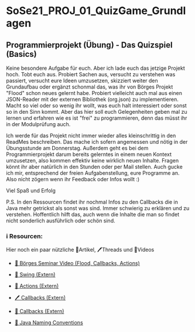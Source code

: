# SoSe21_PROJ_01_QuizGame_Grundlagen

## Programmierprojekt (Übung) - Das Quizspiel (Basics)

Keine besondere Aufgabe für euch. Aber ich lade euch das jetzige Projekt hoch. Tobt euch aus. Probiert Sachen aus, versucht zu verstehen was passiert, versucht eure Ideen umzusetzen, skizziert weiter den Grundaufbau oder ergänzt schonmal das, was ihr von Börges Projekt "Flood" schon neues gelernt habe. Probiert vielleicht auch mal aus einen JSON-Reader mit der externen Bibliothek (org.json) zu implementieren. Macht so viel oder so wenig ihr wollt, was euch halt interessiert oder sonst so in den Sinn kommt. Aber das hier soll euch Gelegenheiten geben mal zu lernen und erfahren wie es ist "frei" zu programmieren, denn das müsst ihr in der Modulprüfung auch.

Ich werde für das Projekt nicht immer wieder alles kleinschrittig in den ReadMes beschreiben. Das mache ich sofern angemessen und nötig in der Übungsstunde am Donnerstag. Außerdem geht es bei dem Programmierprojekt darum bereits gelerntes in einem neuen Kontext umzusetzen, also kommen effektiv keine wirklich neuen Inhalte.
Fragen könnt ihr aber natürlich in den Stunden oder per Mail stellen. Auch gucke ich mir, entsprechend der freien Aufgabenstellung, eure Programme an. Also nicht zögern wenn ihr Feedback oder Infos wollt :)

Viel Spaß und Erfolg

P.S. In den Ressourcen findet ihr nochmal Infos zu den Callbacks die in Java mehr getrickst als sonst was sind. Immer schwierig zu erklären und zu verstehen. Hoffentlich hilft das, auch wenn die Inhalte die man so findet nicht sonderlich ausführlich oder schön sind.

### ℹ️ Resourcen:
Hier noch ein paar nützliche 📃Artikel, 🖊️Threads und 🎥Videos

- [🎥 Börges Seminar Video (Flood, Callbacks, Actions)](https://www.ilias.uni-koeln.de/ilias/ilias.php?ref_id=3957251&eid=4be02095-7fb7-4675-9a1b-cb354f3abe7d&cmd=streamVideo&cmdClass=xoctplayergui&cmdNode=x2:p7:18a:18l&baseClass=ilrepositorygui)

- [📃 Swing (Extern)](https://jaxenter.de/java-kurs-teil-4-50420)
- [📃 Actions (Extern)](https://www.java-tutorial.org/actionlistener.html)
- [🖊️ Callbacks (Extern)](https://stackoverflow.com/questions/18279302/how-do-i-perform-a-java-callback-between-classes)
- [📃 Callbacks (Extern)](https://www.infoworld.com/article/2077462/java-tip-10--implement-callback-routines-in-java.html)

- [📃 Java Naming Conventions](https://github.com/DH-Cologne/java-wegweiser/blob/master/articles/Naming-Conventions.md)
